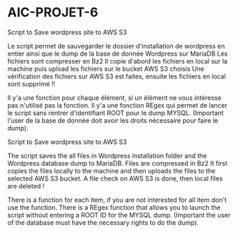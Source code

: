 # AIC-PROJET-6

Script to Save wordpress site to AWS S3

Le script permet de sauvegarder le dossier d'installation de wordpress en entier ainsi que le dump de la base de donnée Wordpress sur MariaDB
Les fichiers sont compresser en Bz2
Il copie d'abord les fichiers en local sur la machine puis upload les fichiers sur le bucket AWS S3 choisis
Une vérification des fichiers sur AWS S3 est faites, ensuite les fichiers en local sont supprimé !!

Il y'a une fonction pour chaque élément, si un élément ne vous intéresse pas n'utilisé pas la fonction.
Il y'a une fonction REgex qui permet de lancer le script sans rentrer d'identifiant ROOT pour le dump MYSQL.
(Important l'user de la base de donnée doit avoir les droits nécessaire pour faire le dump).

Script to Save wordpress site to AWS S3

The script saves the all files in Wordpress installation folder and the Wordpress database dump to MariaDB.
Files are compressed in Bz2
It first copies the files locally to the machine and then uploads the files to the selected AWS S3 bucket.
A file check on AWS S3 is done, then local files are deleted !

There is a function for each item, if you are not interested for all item don't use the function.
There is a REgex function that allows you to launch the script without entering a ROOT ID for the MYSQL dump.
(Important the user of the database must have the necessary rights to do the dump).

